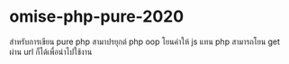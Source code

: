 # omise-php-pure-2020

สำหรับการเขียน pure php สามาปรยุกต์ php oop โยนค่าให้ js แทน php
สามารถโยน get ผ่าน url ก็ได้เพื่อนำไปใช้งาน
